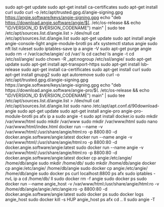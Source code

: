 sudo apt-get update
sudo apt-get install ca-certificates
sudo apt-get install curl
sudo curl -o /etc/apt/trusted.gpg.d/angie-signing.gpg https://angie.software/keys/angie-signing.gpg
echo "deb https://download.angie.software/angie/$(. /etc/os-release && echo "$ID/$VERSION_ID $VERSION_CODENAME") main" | sudo tee /etc/apt/sources.list.d/angie.list > /dev/null
cat /etc/apt/sources.list.d/angie.list 
sudo apt-get update
sudo apt install angie angie-console-light angie-module-brotli
ps afx
systemctl status angie
sudo nft list ruleset
sudo iptables-save 
ip a
angie -V
sudo apt-get purge angie
sudo rm -r /var/cache/angie/
cd /var/
ls
cd cache/
ls
angie -t
cd /etc/ssl/angie/
sudo chown -R _apt:nogroup /etc/ssl/angie/
sudo apt-get update 
sudo apt-get install apt-transport-https 
sudo apt-get install lsb-release 
sudo apt-get install ca-certificates
sudo apt-get install curl 
sudo apt-get install gnupg2
sudo apt autoremove 
sudo curl -o /etc/apt/trusted.gpg.d/angie-signing.gpg https://angie.software/keys/angie-signing.gpg
echo "deb https://download.angie.software/angie-pro/$(. /etc/os-release && echo "$ID/$VERSION_ID $VERSION_CODENAME") main" | sudo tee /etc/apt/sources.list.d/angie.list > /dev/null
cat /etc/apt/sources.list.d/angie.list 
sudo nano /etc/apt/apt.conf.d/90download-angie
sudo apt-get update
sudo apt-get install angie-pro angie-pro-module-brotli 
ps afx
ip a
sudo angie -t
sudo apt install docker.io 
sudo mkdir /var/www/html
sudo mkdir /var/www
sudo mkdir /var/www/html
sudo nano /var/www/html/index.html
docker run --name -v /var/www/html/:/usr/share/angie/html:ro -p 8800:80 -d docker.angie.software/angie:latest
docker run --name angie -v /var/www/html/:/usr/share/angie/html:ro -p 8800:80 -d docker.angie.software/angie:latest
sudo docker run --name angie -v /var/www/html/:/usr/share/angie/html:ro -p 8800:80 -d docker.angie.software/angie:latest
docker cp angie:/etc/angie/ /home/db/angie
sudo mkdir /home/db/
sudo mkdir /home/db/angie
docker cp angie:/etc/angie/ /home/db/angie
sudo docker cp angie:/etc/angie/ /home/db/angie
sudo docker ps
curl localhost:8800
ps afx
sudo iptables -nvL
ip a
cd /home/db/
ll
sudo docker rm -f angie
sudo docker ps
sudo docker run --name angie_host -v /var/www/html:/usr/share/angie/html:ro -v /home/db/angie/angie:/etc/angie:ro -p 8800:80 -d docker.angie.software/angie:latest
sudo docker ps
sudo docker logs angie_host
sudo docker kill -s HUP angie_host
ps afx
cd ..
ll
sudo angie -T

